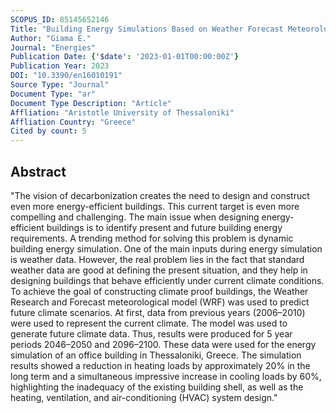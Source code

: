 ```yaml
---
SCOPUS_ID: 85145652146
Title: "Building Energy Simulations Based on Weather Forecast Meteorological Model: The Case of an Institutional Building in Greece"
Author: "Giama E."
Journal: "Energies"
Publication Date: {'$date': '2023-01-01T00:00:00Z'}
Publication Year: 2023
DOI: "10.3390/en16010191"
Source Type: "Journal"
Document Type: "ar"
Document Type Description: "Article"
Affliation: "Aristotle University of Thessaloniki"
Affliation Country: "Greece"
Cited by count: 5
---
```


## Abstract
"The vision of decarbonization creates the need to design and construct even more energy-efficient buildings. This current target is even more compelling and challenging. The main issue when designing energy-efficient buildings is to identify present and future building energy requirements. A trending method for solving this problem is dynamic building energy simulation. One of the main inputs during energy simulation is weather data. However, the real problem lies in the fact that standard weather data are good at defining the present situation, and they help in designing buildings that behave efficiently under current climate conditions. To achieve the goal of constructing climate proof buildings, the Weather Research and Forecast meteorological model (WRF) was used to predict future climate scenarios. At first, data from previous years (2006–2010) were used to represent the current climate. The model was used to generate future climate data. Thus, results were produced for 5 year periods 2046–2050 and 2096–2100. These data were used for the energy simulation of an office building in Thessaloniki, Greece. The simulation results showed a reduction in heating loads by approximately 20% in the long term and a simultaneous impressive increase in cooling loads by 60%, highlighting the inadequacy of the existing building shell, as well as the heating, ventilation, and air-conditioning (HVAC) system design."
